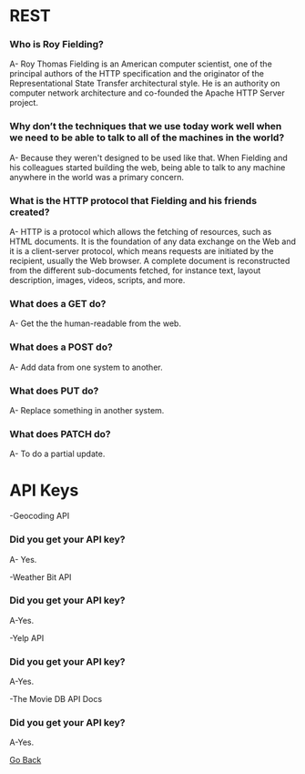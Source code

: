 # REST




### Who is Roy Fielding?

A- Roy Thomas Fielding is an American computer scientist, one of the principal authors of the HTTP specification and the originator of the Representational State Transfer architectural style. He is an authority on computer network architecture and co-founded the Apache HTTP Server project.

### Why don’t the techniques that we use today work well when we need to be able to talk to all of the machines in the world?

A- Because they weren't designed to be used like that. When Fielding and his colleagues started building the web, being able to talk to any machine anywhere in the world was a primary concern.

### What is the HTTP protocol that Fielding and his friends created?

A- HTTP is a protocol which allows the fetching of resources, such as HTML documents. It is the foundation of any data exchange on the Web and it is a client-server protocol, which means requests are initiated by the recipient, usually the Web browser. A complete document is reconstructed from the different sub-documents fetched, for instance text, layout description, images, videos, scripts, and more.

### What does a GET do?

A- Get the the human-readable from the web.

### What does a POST do?

A- Add data from one system to another.

### What does PUT do?

A- Replace something in another system.

### What does PATCH do?

A- To do a partial update.


# API Keys

-Geocoding API
### Did you get your API key?

A- Yes.

-Weather Bit API
### Did you get your API key?

A-Yes.

-Yelp API
### Did you get your API key?

A-Yes.

-The Movie DB API Docs
### Did you get your API key?

A-Yes.

[Go Back](https://musaabshalaldeh.github.io/reading-notes/)